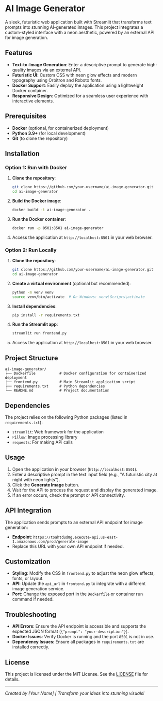# AI Image Generator

A sleek, futuristic web application built with Streamlit that transforms text prompts into stunning AI-generated images. This project integrates a custom-styled interface with a neon aesthetic, powered by an external API for image generation.

## Features
- **Text-to-Image Generation**: Enter a descriptive prompt to generate high-quality images via an external API.
- **Futuristic UI**: Custom CSS with neon glow effects and modern typography using Orbitron and Roboto fonts.
- **Docker Support**: Easily deploy the application using a lightweight Docker container.
- **Responsive Design**: Optimized for a seamless user experience with interactive elements.

## Prerequisites
- **Docker** (optional, for containerized deployment)
- **Python 3.9+** (for local development)
- **Git** (to clone the repository)

## Installation

### Option 1: Run with Docker
1. **Clone the repository**:
   ```bash
   git clone https://github.com/your-username/ai-image-generator.git
   cd ai-image-generator
   ```

2. **Build the Docker image**:
   ```bash
   docker build -t ai-image-generator .
   ```

3. **Run the Docker container**:
   ```bash
   docker run -p 8501:8501 ai-image-generator
   ```

4. Access the application at `http://localhost:8501` in your web browser.

### Option 2: Run Locally
1. **Clone the repository**:
   ```bash
   git clone https://github.com/your-username/ai-image-generator.git
   cd ai-image-generator
   ```

2. **Create a virtual environment** (optional but recommended):
   ```bash
   python -m venv venv
   source venv/bin/activate  # On Windows: venv\Scripts\activate
   ```

3. **Install dependencies**:
   ```bash
   pip install -r requirements.txt
   ```

4. **Run the Streamlit app**:
   ```bash
   streamlit run frontend.py
   ```

5. Access the application at `http://localhost:8501` in your web browser.

## Project Structure
```
ai-image-generator/
├── Dockerfile           # Docker configuration for containerized deployment
├── frontend.py          # Main Streamlit application script
├── requirements.txt     # Python dependencies
└── README.md            # Project documentation
```

## Dependencies
The project relies on the following Python packages (listed in `requirements.txt`):
- `streamlit`: Web framework for the application
- `Pillow`: Image processing library
- `requests`: For making API calls

## Usage
1. Open the application in your browser (`http://localhost:8501`).
2. Enter a descriptive prompt in the text input field (e.g., "A futuristic city at night with neon lights").
3. Click the **Generate Image** button.
4. Wait for the API to process the request and display the generated image.
5. If an error occurs, check the prompt or API connectivity.

## API Integration
The application sends prompts to an external API endpoint for image generation:
- **Endpoint**: `https://toahtdud0g.execute-api.us-east-1.amazonaws.com/prod/generate-image`
- Replace this URL with your own API endpoint if needed.

## Customization
- **Styling**: Modify the CSS in `frontend.py` to adjust the neon glow effects, fonts, or layout.
- **API**: Update the `api_url` in `frontend.py` to integrate with a different image generation service.
- **Port**: Change the exposed port in the `Dockerfile` or container run command if needed.

## Troubleshooting
- **API Errors**: Ensure the API endpoint is accessible and supports the expected JSON format (`{"prompt": "your-description"}`).
- **Docker Issues**: Verify Docker is running and the port `8501` is not in use.
- **Dependency Issues**: Ensure all packages in `requirements.txt` are installed correctly.

## License
This project is licensed under the MIT License. See the [LICENSE](LICENSE) file for details.

---
*Created by [Your Name] | Transform your ideas into stunning visuals!*